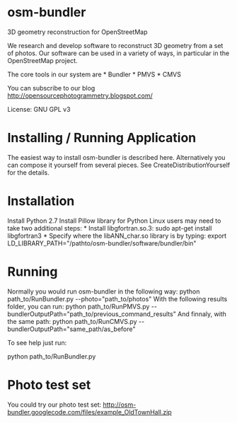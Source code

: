 # osm-bundler


3D geometry reconstruction for OpenStreetMap

We research and develop software to reconstruct 3D geometry from a set of photos. Our software can be used in a variety of ways, in particular in the OpenStreetMap project.

The core tools in our system are * Bundler * PMVS * CMVS

You can subscribe to our blog http://opensourcephotogrammetry.blogspot.com/

License: GNU GPL v3

# Installing / Running Application 

The easiest way to install osm-bundler is described here. Alternatively you can compose it yourself from several pieces. See CreateDistributionYourself for the details.

# Installation
Install Python 2.7
Install Pillow library for Python
Linux users may need to take two additional steps: * Install libgfortran.so.3: sudo apt-get install libgfortran3 * Specify where the libANN_char.so library is by typing: export LD_LIBRARY_PATH="/pathto/osm-bundler/software/bundler/bin"

# Running
Normally you would run osm-bundler in the following way:
python path_to/RunBundler.py --photo="path_to/photos" 
With the following results folder, you can run:
python path_to/RunPMVS.py --bundlerOutputPath="path_to/previous_command_results"
And finnaly, with the same path:
python path_to/RunCMVS.py --bundlerOutputPath="same_path/as_before"

To see help just run:

python path_to/RunBundler.py

# Photo test set
You could try our photo test set: http://osm-bundler.googlecode.com/files/example_OldTownHall.zip